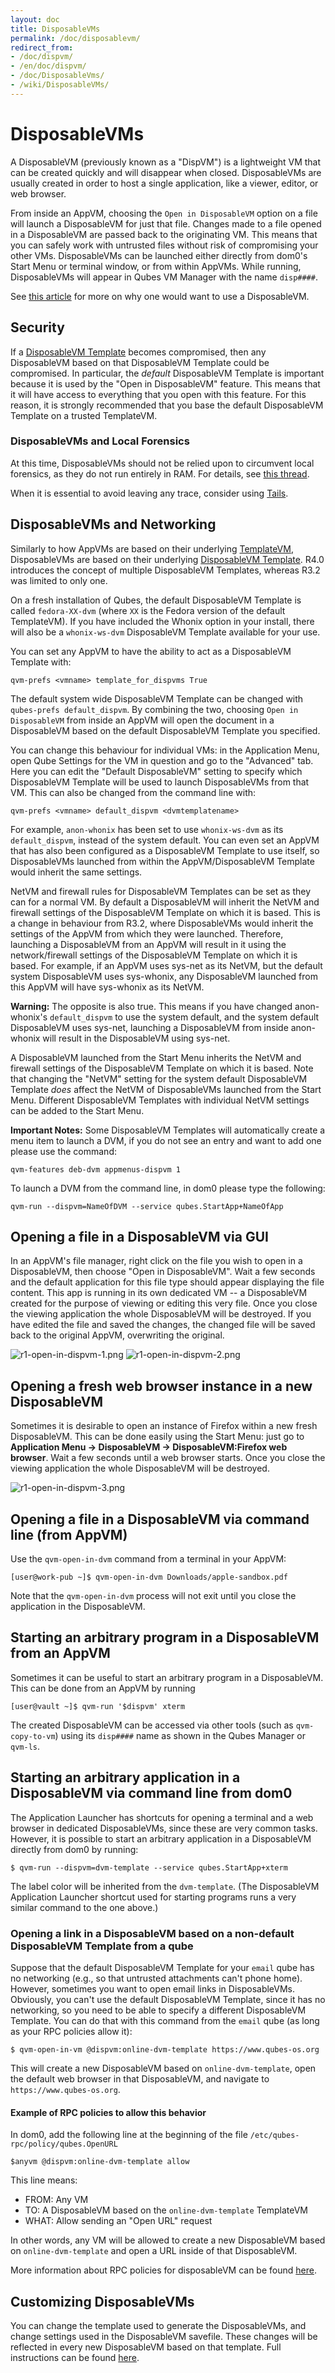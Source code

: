 ```yaml
---
layout: doc
title: DisposableVMs
permalink: /doc/disposablevm/
redirect_from:
- /doc/dispvm/
- /en/doc/dispvm/
- /doc/DisposableVms/
- /wiki/DisposableVMs/
---
```


# DisposableVMs #

A DisposableVM (previously known as a "DispVM") is a lightweight VM that can be created quickly and will disappear when closed.
DisposableVMs are usually created in order to host a single application, like a viewer, editor, or web browser.

From inside an AppVM, choosing the `Open in DisposableVM` option on a file will launch a DisposableVM for just that file.
Changes made to a file opened in a DisposableVM are passed back to the originating VM.
This means that you can safely work with untrusted files without risk of compromising your other VMs.
DisposableVMs can be launched either directly from dom0's Start Menu or terminal window, or from within AppVMs.
While running, DisposableVMs will appear in Qubes VM Manager with the name `disp####`.

See [this article](https://blog.invisiblethings.org/2010/06/01/disposable-vms.html) for more on why one would want to use a DisposableVM.


## Security ##

If a [DisposableVM Template] becomes compromised, then any DisposableVM based on that DisposableVM Template could be compromised.
In particular, the *default* DisposableVM Template is important because it is used by the "Open in DisposableVM" feature.
This means that it will have access to everything that you open with this feature.
For this reason, it is strongly recommended that you base the default DisposableVM Template on a trusted TemplateVM.

### DisposableVMs and Local Forensics ###

At this time, DisposableVMs should not be relied upon to circumvent local forensics, as they do not run entirely in RAM. 
For details, see [this thread](https://groups.google.com/d/topic/qubes-devel/QwL5PjqPs-4/discussion).

When it is essential to avoid leaving any trace, consider using [Tails](https://tails.boum.org/).


## DisposableVMs and Networking ##

Similarly to how AppVMs are based on their underlying [TemplateVM](https://www.qubes-os.org/doc/glossary/#templatevm), DisposableVMs are based on their underlying [DisposableVM Template](https://www.qubes-os.org/doc/glossary/#disposablevm-template).
R4.0 introduces the concept of multiple DisposableVM Templates, whereas R3.2 was limited to only one.

On a fresh installation of Qubes, the default DisposableVM Template is called `fedora-XX-dvm` (where `XX` is the Fedora version of the default TemplateVM).
If you have included the Whonix option in your install, there will also be a `whonix-ws-dvm` DisposableVM Template available for your use.

You can set any AppVM to have the ability to act as a DisposableVM Template with:

    qvm-prefs <vmname> template_for_dispvms True

The default system wide DisposableVM Template can be changed with `qubes-prefs default_dispvm`.
By combining the two, choosing `Open in DisposableVM` from inside an AppVM will open the document in a DisposableVM based on the default DisposableVM Template you specified.

You can change this behaviour for individual VMs: in the Application Menu, open Qube Settings for the VM in question and go to the "Advanced" tab. 
Here you can edit the "Default DisposableVM" setting to specify which DisposableVM Template will be used to launch DisposableVMs from that VM.
This can also be changed from the command line with:

    qvm-prefs <vmname> default_dispvm <dvmtemplatename>

For example, `anon-whonix` has been set to use `whonix-ws-dvm` as its `default_dispvm`, instead of the system default.
You can even set an AppVM that has also been configured as a DisposableVM Template to use itself, so DisposableVMs launched from within the AppVM/DisposableVM Template would inherit the same settings.

NetVM and firewall rules for DisposableVM Templates can be set as they can for a normal VM. 
By default a DisposableVM will inherit the NetVM and firewall settings of the DisposableVM Template on which it is based.
This is a change in behaviour from R3.2, where DisposableVMs would inherit the settings of the AppVM from which they were launched.
Therefore, launching a DisposableVM from an AppVM will result in it using the network/firewall settings of the DisposableVM Template on which it is based.
For example, if an AppVM uses sys-net as its NetVM, but the default system DisposableVM uses sys-whonix, any DisposableVM launched from this AppVM will have sys-whonix as its NetVM.

**Warning:** The opposite is also true. This means if you have changed anon-whonix's `default_dispvm` to use the system default, and the system default DisposableVM uses sys-net, launching a DisposableVM from inside anon-whonix will result in the DisposableVM using sys-net.

A DisposableVM launched from the Start Menu inherits the NetVM and firewall settings of the DisposableVM Template on which it is based.
Note that changing the "NetVM" setting for the system default DisposableVM Template *does* affect the NetVM of DisposableVMs launched from the Start Menu.
Different DisposableVM Templates with individual NetVM settings can be added to the Start Menu. 

**Important Notes:**
Some DisposableVM Templates will automatically create a menu item to launch a DVM, if you do not see an entry and want to add one please use the command:

    qvm-features deb-dvm appmenus-dispvm 1

To launch a DVM from the command line, in dom0 please type the following:
    
    qvm-run --dispvm=NameOfDVM --service qubes.StartApp+NameOfApp


## Opening a file in a DisposableVM via GUI ##

In an AppVM's file manager, right click on the file you wish to open in a DisposableVM, then choose "Open in DisposableVM". 
Wait a few seconds and the default application for this file type should appear displaying the file content. 
This app is running in its own dedicated VM -- a DisposableVM created for the purpose of viewing or editing this very file. 
Once you close the viewing application the whole DisposableVM will be destroyed. 
If you have edited the file and saved the changes, the changed file will be saved back to the original AppVM, overwriting the original.

![r1-open-in-dispvm-1.png](/attachment/wiki/DisposableVms/r1-open-in-dispvm-1.png) ![r1-open-in-dispvm-2.png](/attachment/wiki/DisposableVms/r1-open-in-dispvm-2.png)


## Opening a fresh web browser instance in a new DisposableVM ##

Sometimes it is desirable to open an instance of Firefox within a new fresh DisposableVM. 
This can be done easily using the Start Menu: just go to **Application Menu -\> DisposableVM -\> DisposableVM:Firefox web browser**. 
Wait a few seconds until a web browser starts. 
Once you close the viewing application the whole DisposableVM will be destroyed. 

![r1-open-in-dispvm-3.png](/attachment/wiki/DisposableVms/r1-open-in-dispvm-3.png)


## Opening a file in a DisposableVM via command line (from AppVM) ##

Use the `qvm-open-in-dvm` command from a terminal in your AppVM:

~~~
[user@work-pub ~]$ qvm-open-in-dvm Downloads/apple-sandbox.pdf
~~~

Note that the `qvm-open-in-dvm` process will not exit until you close the application in the DisposableVM.


## Starting an arbitrary program in a DisposableVM from an AppVM ##

Sometimes it can be useful to start an arbitrary program in a DisposableVM. This can be done from an AppVM by running

~~~
[user@vault ~]$ qvm-run '$dispvm' xterm
~~~

The created DisposableVM can be accessed via other tools (such as `qvm-copy-to-vm`) using its `disp####` name as shown in the Qubes Manager or `qvm-ls`.


## Starting an arbitrary application in a DisposableVM via command line from dom0 ##

The Application Launcher has shortcuts for opening a terminal and a web browser in dedicated DisposableVMs, since these are very common tasks.
However, it is possible to start an arbitrary application in a DisposableVM directly from dom0 by running:

~~~
$ qvm-run --dispvm=dvm-template --service qubes.StartApp+xterm
~~~

The label color will be inherited from the `dvm-template`.
(The DisposableVM Application Launcher shortcut used for starting programs runs a very similar command to the one above.)


### Opening a link in a DisposableVM based on a non-default DisposableVM Template from a qube ###

Suppose that the default DisposableVM Template for your `email` qube has no networking (e.g., so that untrusted attachments can't phone home).
However, sometimes you want to open email links in DisposableVMs.
Obviously, you can't use the default DisposableVM Template, since it has no networking, so you need to be able to specify a different DisposableVM Template.
You can do that with this command from the `email` qube (as long as your RPC policies allow it):

~~~
$ qvm-open-in-vm @dispvm:online-dvm-template https://www.qubes-os.org
~~~

This will create a new DisposableVM based on `online-dvm-template`, open the default web browser in that DisposableVM, and navigate to `https://www.qubes-os.org`.

#### Example of RPC policies to allow this behavior

In dom0, add the following line at the beginning of the file `/etc/qubes-rpc/policy/qubes.OpenURL`
~~~
$anyvm @dispvm:online-dvm-template allow
~~~
This line means: 
- FROM: Any VM
- TO: A DisposableVM based on the `online-dvm-template` TemplateVM
- WHAT: Allow sending an "Open URL" request

In other words, any VM will be allowed to create a new DisposableVM based on `online-dvm-template` and open a URL inside of that DisposableVM.

More information about RPC policies for disposableVM can be found [here][qrexec3-4.0].


## Customizing DisposableVMs ##

You can change the template used to generate the DisposableVMs, and change settings used in the DisposableVM savefile. 
These changes will be reflected in every new DisposableVM based on that template. 
Full instructions can be found [here](/doc/disposablevm-customization/).


[DisposableVM Template]: /doc/glossary/#disposablevm-template
[qrexec3-4.0]: /doc/qrexec3/#extra-keywords-available-in-qubes-40-and-later
